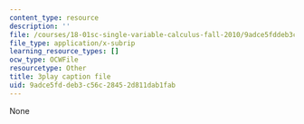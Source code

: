 ```yaml
---
content_type: resource
description: ''
file: /courses/18-01sc-single-variable-calculus-fall-2010/9adce5fddeb3c56c28452d811dab1fab_al2lzKq4o5E.srt
file_type: application/x-subrip
learning_resource_types: []
ocw_type: OCWFile
resourcetype: Other
title: 3play caption file
uid: 9adce5fd-deb3-c56c-2845-2d811dab1fab
---
```

None

